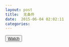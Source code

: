 ```yaml
---
layout: post
title:  无条件
date:  2015-06-04 02:02:11
categories: 
---
```

<button class="popup-video">
<a  href="https://www.youtube.com/watch?v=jzGaS5kWj0U">Watch</a></button>

<script>
$('.popup-video').magnificPopup({ 
  type: 'iframe'
});
</script>

